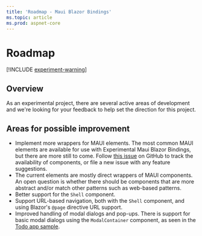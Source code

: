 ```yaml
---
title: 'Roadmap - Maui Blazor Bindings'
ms.topic: article
ms.prod: aspnet-core
---
```


# Roadmap

[!INCLUDE [experiment-warning](../includes/experiment-warning.md)]

## Overview

As an experimental project, there are several active areas of development and we're looking for your feedback to help set the direction for this project.

## Areas for possible improvement

* Implement more wrappers for MAUI elements. The most common MAUI elements are available for use with Experimental Maui Blazor Bindings, but there are more still to come. Follow [this issue](https://github.com/Dreamescaper/BlazorBindings.Maui/issues/5) on GitHub to track the availability of components, or file a new issue with any feature suggestions.
* The current elements are mostly direct wrappers of MAUI components. An open question is whether there should be components that are more abstract and/or match other patterns such as web-based patterns.
* Better support for the `Shell` component.
* Support URL-based navigation, both with the `Shell` component, and using Blazor's `@page` directive URL support.
* Improved handling of modal dialogs and pop-ups. There is support for basic modal dialogs using the `ModalContainer` component, as seen in the [Todo app sample](https://github.com/Dreamescaper/BlazorBindings.Maui/blob/master/samples/MobileBlazorBindingsTodoSample/MobileBlazorBindingsTodo/TodoEntry.razor#L12-L14).
